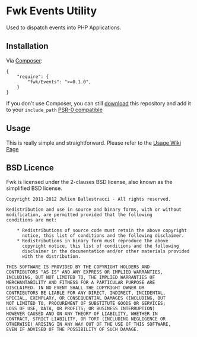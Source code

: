 # Fwk Events Utility

Used to dispatch events into PHP Applications.

## Installation

Via [Composer](http://getcomposer.org):

```
{
    "require": {
        "fwk/Events": ">=0.1.0",
    }
}
```

If you don't use Composer, you can still [download](https://github.com/fwk/Events/zipball/master) this repository and add it
to your ```include_path``` [PSR-0 compatible](https://github.com/php-fig/fig-standards/blob/master/accepted/PSR-0.md)

## Usage

This is really simple and straightforward. Please refer to the [Usage Wiki Page](https://github.com/fwk/Events/wiki/Usage)

## BSD Licence

Fwk is licensed under the 2-clauses BSD license, also known as the
simplified BSD license.

```
Copyright 2011-2012 Julien Ballestracci - All rights reserved.

Redistribution and use in source and binary forms, with or without
modification, are permitted provided that the following
conditions are met:

    * Redistributions of source code must retain the above copyright
      notice, this list of conditions and the following disclaimer.
    * Redistributions in binary form must reproduce the above
      copyright notice, this list of conditions and the following
      disclaimer in the documentation and/or other materials provided
      with the distribution.

THIS SOFTWARE IS PROVIDED BY THE COPYRIGHT HOLDERS AND
CONTRIBUTORS "AS IS" AND ANY EXPRESS OR IMPLIED WARRANTIES,
INCLUDING, BUT NOT LIMITED TO, THE IMPLIED WARRANTIES OF
MERCHANTABILITY AND FITNESS FOR A PARTICULAR PURPOSE ARE
DISCLAIMED. IN NO EVENT SHALL THE COPYRIGHT OWNER OR
CONTRIBUTORS BE LIABLE FOR ANY DIRECT, INDIRECT, INCIDENTAL,
SPECIAL, EXEMPLARY, OR CONSEQUENTIAL DAMAGES (INCLUDING, BUT
NOT LIMITED TO, PROCUREMENT OF SUBSTITUTE GOODS OR SERVICES;
LOSS OF USE, DATA, OR PROFITS; OR BUSINESS INTERRUPTION)
HOWEVER CAUSED AND ON ANY THEORY OF LIABILITY, WHETHER IN
CONTRACT, STRICT LIABILITY, OR TORT (INCLUDING NEGLIGENCE OR
OTHERWISE) ARISING IN ANY WAY OUT OF THE USE OF THIS SOFTWARE,
EVEN IF ADVISED OF THE POSSIBILITY OF SUCH DAMAGE.
```